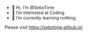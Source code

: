 - 👋 Hi, I’m @SeboTime
- 👀 I’m interested at Coding.
- 🌱 I’m currently learning nothing

Please visit https://sebotime.github.io/
